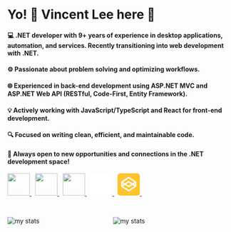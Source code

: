 # Yo! 🙈 Vincent Lee here 👋
#### 💻 .NET developer with 9+ years of experience in desktop applications, automation, and services. Recently transitioning into web development with .NET.
#### ⚙️ Passionate about problem solving and optimizing workflows.  
#### 🌐 Experienced in back-end development using ASP.NET MVC and ASP.NET Web API (RESTful, Code-First, Entity Framework).  
#### 💡 Actively working with JavaScript/TypeScript and React for front-end development.
#### 🔍 Focused on writing clean, efficient, and maintainable code.
#### 🤝 Always open to new opportunities and connections in the .NET development space!


<link rel="stylesheet" href="https://cdnjs.cloudflare.com/ajax/libs/font-awesome/6.0.0-beta3/css/all.min.css">




<a href="https://linkedin.com/in/davinceleecode">
  <img src="https://raw.githubusercontent.com/maurodesouza/profile-readme-generator/master/src/assets/icons/social/linkedin/default.svg" width="50" height="50" />
</a> &nbsp;
<a href="https://stackoverflow.com/users/3064448/davinceleecode">
  <img src="https://raw.githubusercontent.com/maurodesouza/profile-readme-generator/master/src/assets/icons/social/stackoverflow/default.svg" width="50" height="50" />
</a> &nbsp;
<a href="https://dev.to/davinceleecode">
  <img src="https://raw.githubusercontent.com/maurodesouza/profile-readme-generator/master/src/assets/icons/social/devto/default.svg" width="50" height="50" />
</a> &nbsp;
<a href="https://gist.github.com/davinceleecode">
  <img src="/github-mark-white.svg" width="50" height="50" />
</a> &nbsp;
<a href="https://codepen.io/davinceleecode">
  <img src="/codepen.png" width="50" height="50" />
</a> &nbsp;


&nbsp;

<img alt="my stats" align="left" width="47%" src="https://github-readme-stats.vercel.app/api?username=davinceleecode&show_icons=true&theme=github_dark&show=discussions_started,discussions_answered,prs_merged,prs_merged_percentage"/>
<img alt="my stats" align="left" width="47%" src="https://github-readme-stats.vercel.app/api/top-langs/?username=davinceleecode&langs_count=8&theme=github_dark&layout=compact"/>


<!--
**davinceleecode/davinceleecode** is a ✨ _special_ ✨ repository because its `README.md` (this file) appears on your GitHub profile.

Here are some ideas to get you started:

- 🔭 I’m currently working on ...
- 🌱 I’m currently learning ...
- 👯 I’m looking to collaborate on ...
- 🤔 I’m looking for help with ...
- 💬 Ask me about ...
- 📫 How to reach me: ...
- 😄 Pronouns: ...
- ⚡ Fun fact: ...
-->
